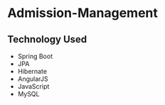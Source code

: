 # Admission-Management

## Technology Used
- Spring Boot
- JPA
- Hibernate
- AngularJS
- JavaScript
- MySQL

